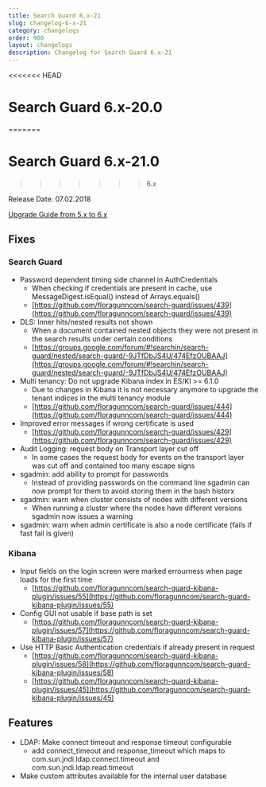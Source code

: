 ```yaml
---
title: Search Guard 6.x-21
slug: changelog-6-x-21
category: changelogs
order: 900
layout: changelogs
description: Changelog for Search Guard 6.x-21
---
```


<!---
Copryight 2017 floragunn GmbH
-->

<<<<<<< HEAD
# Search Guard 6.x-20.0
=======
# Search Guard 6.x-21.0
>>>>>>> 6.x

Release Date: 07.02.2018

[Upgrade Guide from 5.x to 6.x](../_docs/upgrading_5_6.md)

## Fixes 

### Search Guard

* Password dependent timing side channel in AuthCredentials
  * When checking if credentials are present in cache, use  MessageDigest.isEqual() instead of Arrays.equals() 
  * [https://github.com/floragunncom/search-guard/issues/439](https://github.com/floragunncom/search-guard/issues/439) 
* DLS: Inner hits/nested results not shown 
  * When a document contained nested objects they were not present in the search results under certain conditions
  * [https://groups.google.com/forum/#!searchin/search-guard/nested/search-guard/-9JTfDbJS4U/474EfzOUBAAJ](https://groups.google.com/forum/#!searchin/search-guard/nested/search-guard/-9JTfDbJS4U/474EfzOUBAAJ)
* Multi tenancy: Do not upgrade Kibana index in ES/KI >= 6.1.0
  * Due to changes in Kibana it is not necessary anymore to upgrade the tenant indices in the multi tenancy module
  * [https://github.com/floragunncom/search-guard/issues/444](https://github.com/floragunncom/search-guard/issues/444)
* Improved error messages if wrong certificate is used
  * [https://github.com/floragunncom/search-guard/issues/429](https://github.com/floragunncom/search-guard/issues/429)
* Audit Logging: request body on Transport layer cut off
  * In some cases the request body for events on the transport layer was cut off and contained too many escape signs
* sgadmin: add ability to prompt for passwords
  * Instead of providing passwords on the command line sgadmin can now prompt for them to avoid storing them in the bash historx 
* sgadmin: warn when cluster consists of nodes with different versions
  * When running a cluster where the nodes have different versions sgadmin now issues a warning
* sgadmin: warn when admin certificate is also a node certificate (fails if fast fail is given)

### Kibana

* Input fields on the login screen were marked errourness when page loads for the first time
  * [https://github.com/floragunncom/search-guard-kibana-plugin/issues/55](https://github.com/floragunncom/search-guard-kibana-plugin/issues/55)
* Config GUI not usable if base path is set
  * [https://github.com/floragunncom/search-guard-kibana-plugin/issues/57](https://github.com/floragunncom/search-guard-kibana-plugin/issues/57)
* Use HTTP Basic Authentication credentials if already present in request
  * [https://github.com/floragunncom/search-guard-kibana-plugin/issues/58](https://github.com/floragunncom/search-guard-kibana-plugin/issues/58)
  * [https://github.com/floragunncom/search-guard-kibana-plugin/issues/45](https://github.com/floragunncom/search-guard-kibana-plugin/issues/45)

## Features

* LDAP: Make connect timeout and response timeout configurable
  * add connect\_timeout and response\_timeout which maps to com.sun.jndi.ldap.connect.timeout and com.sun.jndi.ldap.read.timeout
* Make custom attributes available for the internal user database